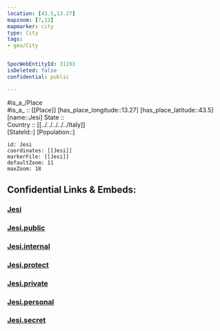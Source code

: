 ```yaml
---
location: [43.5,13.27] 
mapzoom: [7,12] 
mapmarker: city 
type: City
tags:
- geo/City


SpocWebEntityId: 31193
isDeleted: false
confidential: public

---
```

#is_a_/Place  
#is_a_ :: [[Place]] 
[has_place_longitude::13.27] 
[has_place_latitude::43.5] 
[name::Jesi] 
State ::  
Country :: [[../../../../../Italy]]  
[StateId::] 
[Population::] 



```leaflet
id: Jesi
coordinates: [[Jesi]] 
markerFile: [[Jesi]] 
defaultZoom: 11 
maxZoom: 18
```


## Confidential Links & Embeds: 

### [Jesi](/_Standards/Earth/Continent/Europe/Europe~South/Italy/regions~Italy/Marche/Ancona.Province/City/Jesi.md) 

### [Jesi.public](/_public/Earth/Continent/Europe/Europe~South/Italy/regions~Italy/Marche/Ancona.Province/City/Jesi.public.md) 

### [Jesi.internal](/_internal/Earth/Continent/Europe/Europe~South/Italy/regions~Italy/Marche/Ancona.Province/City/Jesi.internal.md) 

### [Jesi.protect](/_protect/Earth/Continent/Europe/Europe~South/Italy/regions~Italy/Marche/Ancona.Province/City/Jesi.protect.md) 

### [Jesi.private](/_private/Earth/Continent/Europe/Europe~South/Italy/regions~Italy/Marche/Ancona.Province/City/Jesi.private.md) 

### [Jesi.personal](/_personal/Earth/Continent/Europe/Europe~South/Italy/regions~Italy/Marche/Ancona.Province/City/Jesi.personal.md) 

### [Jesi.secret](/_secret/Earth/Continent/Europe/Europe~South/Italy/regions~Italy/Marche/Ancona.Province/City/Jesi.secret.md)

